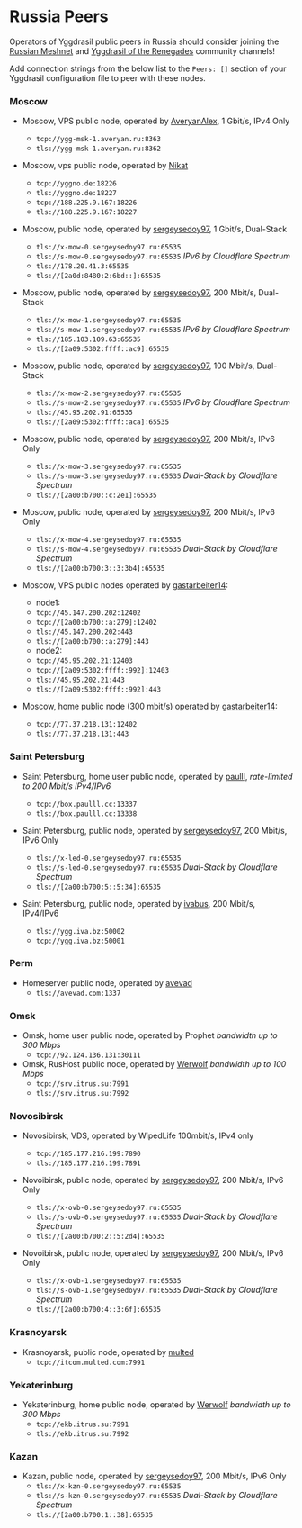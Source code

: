 # Russia Peers

Operators of Yggdrasil public peers in Russia should consider joining the [Russian Meshnet](https://github.com/russian-meshnet/meshnet-chat-agenda/blob/master/README.md#чаты-и-мосты-в-разных-сетях) and [Yggdrasil of the Renegades](https://github.com/DomesticMoth/shiny-octo-computing-machine) community channels!

Add connection strings from the below list to the `Peers: []` section of your Yggdrasil configuration file to peer with these nodes.

### Moscow

* Moscow, VPS public node, operated by [AveryanAlex](https://t.me/averyanalex), 1 Gbit/s, IPv4 Only
  * `tcp://ygg-msk-1.averyan.ru:8363`
  * `tls://ygg-msk-1.averyan.ru:8362`

* Moscow, vps public node, operated by [Nikat](https://t.me/nikat_meh)
  * `tcp://yggno.de:18226`
  * `tls://yggno.de:18227`
  * `tcp://188.225.9.167:18226`
  * `tls://188.225.9.167:18227`

* Moscow, public node, operated by [sergeysedoy97](https://t.me/sergeysedoy97), 1 Gbit/s, Dual-Stack
  * `tls://x-mow-0.sergeysedoy97.ru:65535`
  * `tls://s-mow-0.sergeysedoy97.ru:65535` _IPv6 by Cloudflare Spectrum_
  * `tls://178.20.41.3:65535`
  * `tls://[2a0d:8480:2:6bd::]:65535`

* Moscow, public node, operated by [sergeysedoy97](https://t.me/sergeysedoy97), 200 Mbit/s, Dual-Stack
  * `tls://x-mow-1.sergeysedoy97.ru:65535`
  * `tls://s-mow-1.sergeysedoy97.ru:65535` _IPv6 by Cloudflare Spectrum_
  * `tls://185.103.109.63:65535`
  * `tls://[2a09:5302:ffff::ac9]:65535`

* Moscow, public node, operated by [sergeysedoy97](https://t.me/sergeysedoy97), 100 Mbit/s, Dual-Stack
  * `tls://x-mow-2.sergeysedoy97.ru:65535`
  * `tls://s-mow-2.sergeysedoy97.ru:65535` _IPv6 by Cloudflare Spectrum_
  * `tls://45.95.202.91:65535`
  * `tls://[2a09:5302:ffff::aca]:65535`

* Moscow, public node, operated by [sergeysedoy97](https://t.me/sergeysedoy97), 200 Mbit/s, IPv6 Only
  * `tls://x-mow-3.sergeysedoy97.ru:65535`
  * `tls://s-mow-3.sergeysedoy97.ru:65535` _Dual-Stack by Cloudflare Spectrum_
  * `tls://[2a00:b700::c:2e1]:65535`

* Moscow, public node, operated by [sergeysedoy97](https://t.me/sergeysedoy97), 200 Mbit/s, IPv6 Only
  * `tls://x-mow-4.sergeysedoy97.ru:65535`
  * `tls://s-mow-4.sergeysedoy97.ru:65535` _Dual-Stack by Cloudflare Spectrum_
  * `tls://[2a00:b700:3::3:3b4]:65535`
  
* Моscow, VPS public nodes operated by [gastarbeiter14](https://t.me/gastarbeiter14):
  * node1:
  * `tcp://45.147.200.202:12402`
  * `tcp://[2a00:b700::a:279]:12402`
  * `tls://45.147.200.202:443`
  * `tls://[2a00:b700::a:279]:443`
  * node2:
  * `tcp://45.95.202.21:12403`
  * `tcp://[2a09:5302:ffff::992]:12403`
  * `tls://45.95.202.21:443`
  * `tls://[2a09:5302:ffff::992]:443`


* Moscow, home public node (300 mbit/s) operated by [gastarbeiter14](https://t.me/gastarbeiter14):
  * `tcp://77.37.218.131:12402`
  * `tls://77.37.218.131:443`

### Saint Petersburg

* Saint Petersburg, home user public node, operated by [paulll](https://paulll.cc), *rate-limited to 200 Mbit/s IPv4/IPv6*
  * `tcp://box.paulll.cc:13337`
  * `tls://box.paulll.cc:13338`

* Saint Petersburg, public node, operated by [sergeysedoy97](https://t.me/sergeysedoy97), 200 Mbit/s, IPv6 Only
  * `tls://x-led-0.sergeysedoy97.ru:65535`
  * `tls://s-led-0.sergeysedoy97.ru:65535` _Dual-Stack by Cloudflare Spectrum_
  * `tls://[2a00:b700:5::5:34]:65535`

* Saint Petersburg, public node, operated by [ivabus](https://ivabus.dev), 200 Mbit/s, IPv4/IPv6
  * `tls://ygg.iva.bz:50002`
  * `tcp://ygg.iva.bz:50001`

### Perm

* Homeserver public node, operated by [avevad](https://avevad.com)
  * `tls://avevad.com:1337`

### Omsk

* Omsk, home user public node, operated by Prophet *bandwidth up to 300 Mbps*
  * `tcp://92.124.136.131:30111`
* Omsk, RusHost public node, operated by [Werwolf](https://t.me/Werwolf2517) *bandwidth up to 100 Mbps*
  * `tcp://srv.itrus.su:7991`
  * `tls://srv.itrus.su:7992`

### Novosibirsk

* Novosibirsk, VDS, operated by WipedLife 100mbit/s, IPv4 only
  * `tcp://185.177.216.199:7890`
  * `tls://185.177.216.199:7891`


* Novoibirsk, public node, operated by [sergeysedoy97](https://t.me/sergeysedoy97), 200 Mbit/s, IPv6 Only
  * `tls://x-ovb-0.sergeysedoy97.ru:65535`
  * `tls://s-ovb-0.sergeysedoy97.ru:65535` _Dual-Stack by Cloudflare Spectrum_
  * `tls://[2a00:b700:2::5:2d4]:65535`

* Novoibirsk, public node, operated by [sergeysedoy97](https://t.me/sergeysedoy97), 200 Mbit/s, IPv6 Only
  * `tls://x-ovb-1.sergeysedoy97.ru:65535`
  * `tls://s-ovb-1.sergeysedoy97.ru:65535` _Dual-Stack by Cloudflare Spectrum_
  * `tls://[2a00:b700:4::3:6f]:65535`

### Krasnoyarsk

* Krasnoyarsk, public node, operated by [multed](https://multed.com/about)
  * `tcp://itcom.multed.com:7991`

### Yekaterinburg

* Yekaterinburg, home public node, operated by [Werwolf](https://t.me/Werwolf2517) *bandwidth up to 300 Mbps*
  * `tcp://ekb.itrus.su:7991`
  * `tls://ekb.itrus.su:7992`

### Kazan

* Kazan, public node, operated by [sergeysedoy97](https://t.me/sergeysedoy97), 200 Mbit/s, IPv6 Only
  * `tls://x-kzn-0.sergeysedoy97.ru:65535`
  * `tls://s-kzn-0.sergeysedoy97.ru:65535` _Dual-Stack by Cloudflare Spectrum_
  * `tls://[2a00:b700:1::38]:65535`
